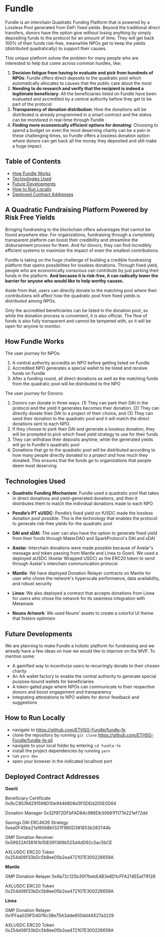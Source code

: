 # Fundle

Fundle is an interchain Quadratic Funding Platform that is powered by a Lossless Pool generated from DeFi fixed yields. Beyond the traditional direct transfers, donors have the option give without losing anything by simply depositing funds to the protocol for an amount of time. They will get back 100% of their funds risk-free, meanwhile NPOs get to keep the yields (distributed quadratically) to support their causes.

This unique platform solves the problem for many people who are interested to help but come across common hurdles, like:

1. **Decision fatigue from having to evaluate and pick from hundreds of NPOs**: Fundle offers direct deposits to the quadratic pool which automatically allocates to causes that the public care about the most
2. **Needing to do research and verify that the recipient is indeed a legitimate beneficiary**: All the beneficiaries listed on Fundle have been evaluated and accredited by a central authority before they get to be part of the protocol
3. **Transparency of donation distribution**: How the donations will be distributed is already programmed in a smart contract and the status can be monitored in real-time through Fundle
4. **Finding more economically efficient options for donating**: Choosing to spend a budget on even the most deserving charity can be a pain in these challenging times, so Fundle offers a lossless donation option where donors can get back all the money they deposited and still make a huge impact.

## Table of Contents
- [How Fundle Works](#how-fundle-works)
- [Technologies Used](#technologies-used)
- [Future Developments](#future-developments)
- [How to Run Locally](#how-to-run-locally)
- [Deployed Contract Addresses](#deployed-contract-addresses)

## A Quadratic Fundraising Platform Powered by Risk Free Yields

Bringing fundraising to the blockchain offers advantages that cannot be found anywhere else. For organizations, fundraising through a completely transparent platform can boost their credibility and streamline the disbursement process for them. And for donors, they can find incredibly efficient systems to maximize the impact of even the smallest contributions. 

Fundle is taking on the huge challenge of building a credible fundraising platform that opens possibilities for lossless donations. Through fixed yield, people who are economically conscious can contribute by just parking their funds in the platform. **And because it is risk-free, it can radically lower the barrier for anyone who would like to help worthy causes.**

Aside from that, users can directly donate to the matching pool where their contributions will affect how the quadratic pool from fixed yields is distributed among NPOs.

Only the accredited beneficiaries can be listed in the donation pool, so while the donation process is convenient, it is also official. The flow of funds is also fully transparent and cannot be tampered with, so it will be open for anyone to monitor. 

## How Fundle Works

The user journey for NPOs:

1. A central authority accredits an NPO before getting listed on Fundle
2. Accredited NPO generates a special wallet to be listed and receive funds on Fundle
3. After a funding round, all direct donations as well as the matching funds from the quadratic pool will be distributed to the NPO

The user journey for Donors:

1. Donors can donate in three ways. (1) They can park their DAI in the protocol and the yield it generates becomes their donation, (2) They can directly donate their DAI to a project of their choice, and (3) They can send their donation to the quadratic pool and it will match the direct donations sent to each NPO.
2. If they choose to park their DAI and generate a lossless donation, they will be prompted to pick which fixed yield strategy to use for their funds
3. They can withdraw their deposits anytime, while the generated yields will go to Fundle's quadratic pool
3. Donations that go to the quadratic pool will be distributed according to how many people directly donated to a project and how much they donated. This ensures that the funds go to organizations that people deem most deserving

## Technologies Used

- **Quadratic Funding Mechanism**: Fundle used a quadratic pool that takes in direct donations and yield-generated donations, and then it distributes them to match the individual donations made to each NPO

- **Pendle’s PT sUSDC**: Pendle’s fixed yield on fUSDC made the lossless donation pool possible. This is the technology that enables the protocol to generate risk-free yields for the quadratic pool

- **DAI and sDAI**: The user can also have the option to generate fixed yield from their funds through MakerDAO and SparkProtocol's DAI and sDAI

- **Axelar**: Interchain donations were made possible because of Axelar's message and token passing from Mantle and Linea to Goerli. We used a deployed aUSDC (Axelar Wrapped USDC) as the ERC20 token to send through Axelar's interchain communication protocol.

- **Mantle**: We have deployed Donation Relayer contracts on Mantle for user who chose the network's hyperscale performance, data availability, and robust security

- **Linea**: We also deployed a contract that accepts donations from Linea for users who chose the network for its seamless integration with Metamask

- **Nouns Artwork**: We used Nouns’ assets to create a colorful UI theme that fosters optimism

## Future Developments

We are planning to make Fundle a holistic platform for fundraising and we already have a few ideas on how we would like to improve on the MVP. To mention some:

- A gamified way to incentivize users to recurringly donate to their chosen charity
- An AA wallet factory to enable the central authority to generate special purpose-bound wallets for beneficiaries
- A token-gated page where NPOs can communicate to their respective donors and boost engagement and transparency
- Integrating attestations to NPO wallets for donor feedback and suggestions

## How to Run Locally

- navigate to https://github.com/ETHSG-Fundle/fundle-fe
- clone the repository by running `git clone` https://github.com/ETHSG-Fundle/fundle-fe.git
- navigate to your local folder by entering `cd fundle-fe`
- install the project dependencies by running `yarn`
- run `yarn dev`
- open your browser in the indicated localhost port

## Deployed Contract Addresses

**Goerli**

Beneficiary Certificate
0x9cC857A6291598D10e9446808d3F0DDd205E0D64

Donation Manager
0x32f972DFbFAD84c986Db30681f1177e221ef72dd

Savings DAI ERC4626 Strategy
0xea0F45be21af60bBb1321F960D381853b283744b

GMP Donation Receiver
0x59922Af38161b1DE091369b525d4dD92c5ac5bCE

AXLUSDC ERC20 Token
0x254d06f33bDc5b8ee05b2ea472107E300226659A


**Mantle**

GMP Donation Relayer
0x9a72c125b30f7bebE4B3e8D1cFFA214EEaf79128

AXLUSDC ERC20 Token
0x254d06f33bDc5b8ee05b2ea472107E300226659A


**Linea**

GMP Donation Relayer
0x1FFaa029FD4076c38e75A3dde600dd4A527a3229

AXLUSDC ERC20 Token
0x254d06f33bDc5b8ee05b2ea472107E300226659A